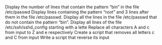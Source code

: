 Display the number of lines that contain the pattern “bin” in the file /etc/passwd
Display lines containing the pattern “root” and 3 lines after them in the file /etc/passwd.
Display all the lines in the file /etc/passwd that do not contain the pattern “bin”.
Display all lines of the file /etc/ssh/sshd_config starting with a lette
Replace all characters A and c from input to Z and e respectively
Create a script that removes all letters c and C from input
Write a script that reverse its input
